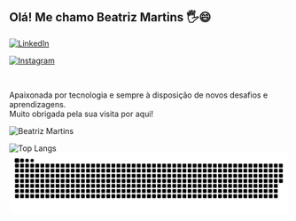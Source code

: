 ## Olá! Me chamo Beatriz Martins 🖐️😄

[![LinkedIn](https://img.shields.io/badge/LinkedIn-0077B5?style=for-the-badge&logo=linkedin&logoColor=white)](https://www.linkedin.com/in/beatrizmartinsro/)

[![Instagram](https://img.shields.io/badge/Instagram-E4405F?style=for-the-badge&logo=instagram&logoColor=white)](https://www.instagram.com/bia.tech/)




  

  
</div><br/>

Apaixonada por tecnologia e sempre à disposição de novos desafios e aprendizagens. <br/>
Muito obrigada pela sua visita por aqui!


![Beatriz Martins](https://github-readme-stats.vercel.app/api?username=biamartinsro&show_icons=true&theme=radical)

![Top Langs](https://github-readme-stats.vercel.app/api/top-langs/?username=biamartinsro&layout=radical)
 ![Snake animation](https://github.com/biamartinsro/biamartinsro/blob/output/github-contribution-grid-snake.svg)

